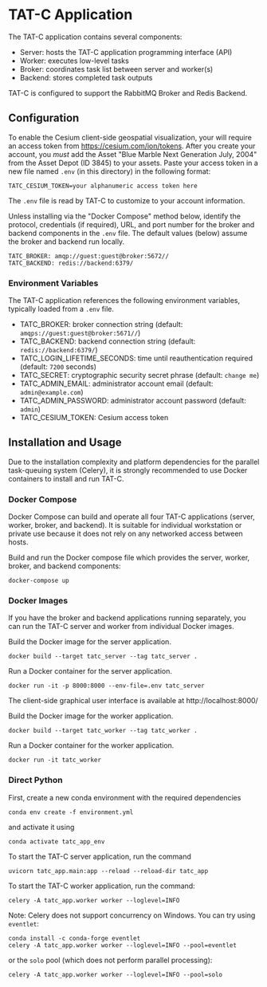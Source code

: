 # TAT-C Application

The TAT-C application contains several components:
 * Server: hosts the TAT-C application programming interface (API)
 * Worker: executes low-level tasks
 * Broker: coordinates task list between server and worker(s)
 * Backend: stores completed task outputs

TAT-C is configured to support the RabbitMQ Broker and Redis Backend.

## Configuration

To enable the Cesium client-side geospatial visualization, your will require an access token from <https://cesium.com/ion/tokens>.
After you create your account, you *must* add the Asset "Blue Marble Next Generation July, 2004" from the Asset Depot (ID 3845) to your assets.
Paste your access token in a new file named `.env` (in this directory) in the following format:
```
TATC_CESIUM_TOKEN=your alphanumeric access token here
```
The `.env` file is read by TAT-C to customize to your account information.

Unless installing via the "Docker Compose" method below, identify the protocol, credentials (if required), URL, and port number for the broker and backend components in the `.env` file.
The default values (below) assume the broker and backend run locally.
```
TATC_BROKER: amqp://guest:guest@broker:5672//
TATC_BACKEND: redis://backend:6379/
```

### Environment Variables

The TAT-C application references the following environment variables, typically loaded from a `.env` file.

 * TATC_BROKER: broker connection string (default: `amqps://guest:guest@broker:5671//`)
 * TATC_BACKEND: backend connection string (default: `redis://backend:6379/`)
 * TATC_LOGIN_LIFETIME_SECONDS: time until reauthentication required (default: `7200` seconds)
 * TATC_SECRET: cryptographic security secret phrase (default: `change me`)
 * TATC_ADMIN_EMAIL: administrator account email (default: `admin@example.com`)
 * TATC_ADMIN_PASSWORD: administrator account password (default: `admin`)
 * TATC_CESIUM_TOKEN: Cesium access token

## Installation and Usage

Due to the installation complexity and platform dependencies for the parallel task-queuing system (Celery), it is strongly recommended to use Docker containers to install and run TAT-C.

### Docker Compose

Docker Compose can build and operate all four TAT-C applications (server,
worker, broker, and backend). It is suitable for individual workstation or
private use because it does not rely on any networked access between hosts.

Build and run the Docker compose file which provides the server, worker,
broker, and backend components:
```shell
docker-compose up
```

### Docker Images

If you have the broker and backend applications running separately, you can run the TAT-C server and worker from individual Docker images.

Build the Docker image for the server application.
```shell
docker build --target tatc_server --tag tatc_server .
```
Run a Docker container for the server application.
```shell
docker run -it -p 8000:8000 --env-file=.env tatc_server
```
The client-side graphical user interface is available at http://localhost:8000/

Build the Docker image for the worker application.
```shell
docker build --target tatc_worker --tag tatc_worker .
```
Run a Docker container for the worker application.
```shell
docker run -it tatc_worker
```

### Direct Python

First, create a new conda environment with the required dependencies
```shell
conda env create -f environment.yml
```
and activate it using
```shell
conda activate tatc_app_env
```

To start the TAT-C server application, run the command
```shell
uvicorn tatc_app.main:app --reload --reload-dir tatc_app
```

To start the TAT-C worker application, run the command:
```shell
celery -A tatc_app.worker worker --loglevel=INFO
```
Note: Celery does not support concurrency on Windows. You can try using `eventlet`:
```shell
conda install -c conda-forge eventlet
celery -A tatc_app.worker worker --loglevel=INFO --pool=eventlet
```
or the `solo` pool (which does not perform parallel processing):
```shell
celery -A tatc_app.worker worker --loglevel=INFO --pool=solo
```
